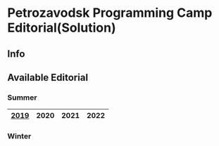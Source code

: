 # Petrozavodsk Programming Camp Editorial(Solution)

## Info

## Available Editorial
### Summer
| [2019](#summer-2019) | 2020 | 2021 | 2022 |
|------|------|------|------|
### Winter
